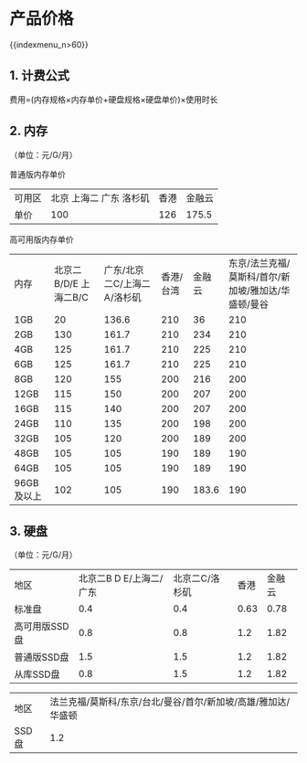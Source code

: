 # 产品价格

{{indexmenu_n>60}}

## 1\. 计费公式

费用=(内存规格×内存单价+硬盘规格×硬盘单价)×使用时长

## 2\. 内存

（单位：元/G/月）

普通版内存单价

|     |               |     |       |
| --- | ------------- | --- | ----- |
| 可用区 | 北京 上海二 广东 洛杉矶 | 香港  | 金融云   |
| 单价  | 100           | 126 | 175.5 |

高可用版内存单价

|         |                 |                  |       |       |                               |
| ------- | --------------- | ---------------- | ----- | ----- | ----------------------------- |
| 内存      | 北京二B/D/E 上海二B/C | 广东/北京二C/上海二A/洛杉矶 | 香港/台湾 | 金融云   | 东京/法兰克福/莫斯科/首尔/新加坡/雅加达/华盛顿/曼谷 |
| 1GB     | 20              | 136.6            | 210   | 36    | 210                           |
| 2GB     | 130             | 161.7            | 210   | 234   | 210                           |
| 4GB     | 125             | 161.7            | 210   | 225   | 210                           |
| 6GB     | 125             | 161.7            | 210   | 225   | 210                           |
| 8GB     | 120             | 155              | 200   | 216   | 200                           |
| 12GB    | 115             | 150              | 200   | 207   | 200                           |
| 16GB    | 115             | 140              | 200   | 207   | 200                           |
| 24GB    | 110             | 135              | 200   | 198   | 200                           |
| 32GB    | 105             | 120              | 200   | 189   | 200                           |
| 48GB    | 105             | 105              | 190   | 189   | 190                           |
| 64GB    | 105             | 105              | 190   | 189   | 190                           |
| 96GB及以上 | 102             | 105              | 190   | 183.6 | 190                           |

## 3\. 硬盘

（单位：元/G/月）

|          |                 |          |      |      |
| -------- | --------------- | -------- | ---- | ---- |
| 地区       | 北京二B D E/上海二/广东 | 北京二C/洛杉矶 | 香港   | 金融云  |
| 标准盘      | 0.4             | 0.4      | 0.63 | 0.78 |
| 高可用版SSD盘 | 0.8             | 0.8      | 1.2  | 1.82 |
| 普通版SSD盘  | 1.5             | 1.5      | 1.2  | 1.82 |
| 从库SSD盘   | 0.8             | 1.5      | 1.2  | 1.82 |

|      |                                     |
| ---- | ----------------------------------- |
| 地区   | 法兰克福/莫斯科/东京/台北/曼谷/首尔/新加坡/高雄/雅加达/华盛顿 |
| SSD盘 | 1.2                                 |
